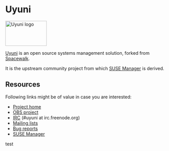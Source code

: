Uyuni
=====

<a href="https://www.uyuni-project.org/"><img src="https://www.uyuni-project.org/img/uyuni-logo.svg" width="129" height="78" alt="Uyuni logo" /></a>

[Uyuni](https://www.uyuni-project.org/) is an open source systems management solution, forked
from [Spacewalk](https://spacewalkproject.github.io/).

It is the upstream community project from which [SUSE Manager](https://www.suse.com/products/suse-manager/)
is derived.

Resources
---------

Following links might be of value in case you are interested:

  * [Project home](https://www.uyuni-project.org/)
  * [OBS project](https://build.opensuse.org/project/show/systemsmanagement:Uyuni:Master)
  * [IRC](https://www.uyuni-project.org/contact.html#irc) (#uyuni at irc.freenode.org)
  * [Mailing lists](https://www.uyuni-project.org/contact.html#ml)
  * [Bug reports](https://github.com/uyuni-project/uyuni/issues)
  * [SUSE Manager](https://www.suse.com/products/suse-manager/)
  
  
  test
